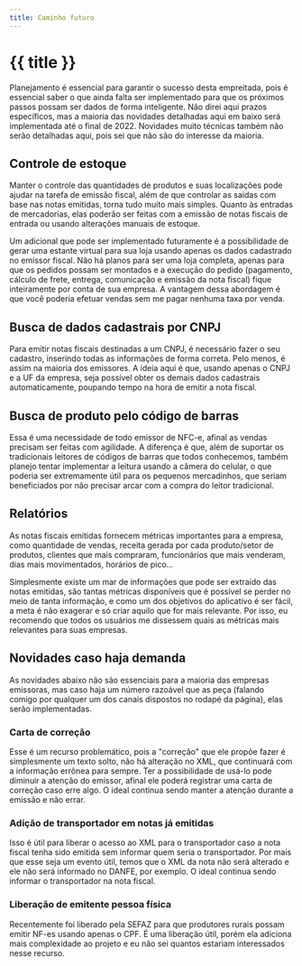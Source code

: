 ```yaml
---
title: Caminho futuro
---
```


# {{ title }}

Planejamento é essencial para garantir o sucesso desta empreitada, pois é essencial saber o que ainda falta ser implementado para que os próximos passos possam ser dados de forma inteligente. Não direi aqui prazos específicos, mas a maioria das novidades detalhadas aqui em baixo será implementada até o final de 2022. Novidades muito técnicas também não serão detalhadas aqui, pois sei que não são do interesse da maioria.

## Controle de estoque

Manter o controle das quantidades de produtos e suas localizações pode ajudar na tarefa de emissão fiscal, além de que controlar as saídas com base nas notas emitidas, torna tudo muito mais simples. Quanto às entradas de mercadorias, elas poderão ser feitas com a emissão de notas fiscais de entrada ou usando alterações manuais de estoque.

Um adicional que pode ser implementado futuramente é a possibilidade de gerar uma estante virtual para sua loja usando apenas os dados cadastrado no emissor fiscal. Não há planos para ser uma loja completa, apenas para que os pedidos possam ser montados e a execução do pedido (pagamento, cálculo de frete, entrega, comunicação e emissão da nota fiscal) fique inteiramente por conta de sua empresa. A vantagem dessa abordagem é que você poderia efetuar vendas sem me pagar nenhuma taxa por venda.

## Busca de dados cadastrais por CNPJ

Para emitir notas fiscais destinadas a um CNPJ, é necessário fazer o seu cadastro, inserindo todas as informações de forma correta. Pelo menos, é assim na maioria dos emissores. A ideia aqui é que, usando apenas o CNPJ e a UF da empresa, seja possível obter os demais dados cadastrais automaticamente, poupando tempo na hora de emitir a nota fiscal.

## Busca de produto pelo código de barras

Essa é uma necessidade de todo emissor de NFC-e, afinal as vendas precisam ser feitas com agilidade. A diferença é que, além de suportar os tradicionais leitores de códigos de barras que todos conhecemos, também planejo tentar implementar a leitura usando a câmera do celular, o que poderia ser extremamente útil para os pequenos mercadinhos, que seriam beneficiados por não precisar arcar com a compra do leitor tradicional.

## Relatórios

As notas fiscais emitidas fornecem métricas importantes para a empresa, como quantidade de vendas, receita gerada por cada produto/setor de produtos, clientes que mais compraram, funcionários que mais venderam, dias mais movimentados, horários de pico...

Simplesmente existe um mar de informações que pode ser extraído das notas emitidas, são tantas métricas disponíveis que é possível se perder no meio de tanta informação, e como um dos objetivos do aplicativo é ser fácil, a meta é não exagerar e só criar aquilo que for mais relevante. Por isso, eu recomendo que todos os usuários me dissessem quais as métricas mais relevantes para suas empresas.

## Novidades caso haja demanda

As novidades abaixo não são essenciais para a maioria das empresas emissoras, mas caso haja um número razoável que as peça (falando comigo por qualquer um dos canais dispostos no rodapé da página), elas serão implementadas.

### Carta de correção

Esse é um recurso problemático, pois a "correção" que ele propõe fazer é simplesmente um texto solto, não há alteração no XML, que continuará com a informação errônea para sempre. Ter a possibilidade de usá-lo pode diminuir a atenção do emissor, afinal ele poderá registrar uma carta de correção caso erre algo. O ideal continua sendo manter a atenção durante a emissão e não errar.

### Adição de transportador em notas já emitidas

Isso é útil para liberar o acesso ao XML para o transportador caso a nota fiscal tenha sido emitida sem informar quem seria o transportador. Por mais que esse seja um evento útil, temos que o XML da nota não será alterado e ele não será informado no DANFE, por exemplo. O ideal continua sendo informar o transportador na nota fiscal.

### Liberação de emitente pessoa física

Recentemente foi liberado pela SEFAZ para que produtores rurais possam emitir NF-es usando apenas o CPF. É uma liberação útil, porém ela adiciona mais complexidade ao projeto e eu não sei quantos estariam interessados nesse recurso.
